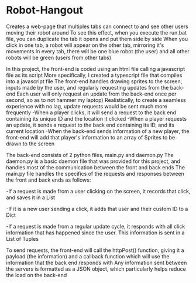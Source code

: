 # Robot-Hangout
Creates a web-page that multiples tabs can connect to and see other users moving their robot around
To see this effect, when you execute the run.bat file, you can duplicate the tab it opens and put them side by side
When you click in one tab, a robot will appear on the other tab, mirroring it's movements
In every tab, there will be one blue robot (the user) and all other robots will be green (users from other tabs)

In this project, the front-end is coded using an html file calling a javascript file as its script
More specifically, I created a typescript file that compiles into a javascript file
The front-end handles drawing sprites to the screen, inputs made by the user, and regularly requesting updates from the back-end
Each user will only request an update from the back-end once per second, so as to not hammer my laptop)
Realistically, to create a seamless experience with no lag, update requests would be sent much more frequently
-When a player clicks, it will send a request to the back end containing its unique ID and the location it clicked
-When a player requests an update, it sends a request to the back end containing its ID, and its current location
-When the back-end sends information of a new player, the front-end will add that player's information to an array of Sprites to be drawn to the screen

The back-end consists of 2 python files, main.py and daemon.py
The daemon.py is a basic daemon file that was provided for this project, and handles most of the communication between the front and back ends
The main.py file handles the specifics of the requests and responses between the front and back ends as follows:

-If a request is made from a user clicking on the screen, it records that click, and saves it in a List

-If it is a new user sending a click, it adds that user and their custom ID to a Dict

-If a request is made from a regular update cycle, it responds with all click information that has happened since the user. This information is sent in a List of Tuples


To send requests, the front-end will call the httpPost() function, giving it a payload (the information) and a callback function which will use the information that the back end responds with
Any information sent between the servers is formatted as a JSON object, which particularly helps reduce the load on the back-end
